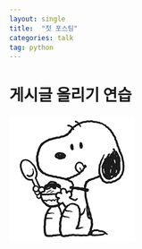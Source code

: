 ```yaml
---
layout: single
title:  "첫 포스팅"
categories: talk
tag: python
---
```


# 게시글 올리기 연습

![snoopy](../images/2023-01-16-first/snoopy.png)

